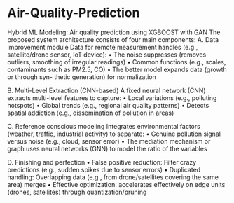 # Air-Quality-Prediction
Hybrid ML Modeling: Air quality prediction using XGBOOST with GAN
The proposed system architecture consists of four main
components:
A. Data improvement module
Data for remote measurement handles (e.g., satellite/drone
sensor, IoT device):
• The noise suppresses (removes outliers, smoothing of
irregular readings)
• Common functions (e.g., scales, contaminants such as
PM2.5, CO)
• The better model expands data (growth or through syn-
thetic generation) for normalization

B. Multi-Level Extraction (CNN-based)
A fixed neural network (CNN) extracts multi-level features
to capture:
• Local variations (e.g., polluting hotspots)
• Global trends (e.g., regional air quality patterns)
• Detects spatial addiction (e.g., dissemination of pollution
in areas)

C. Reference conscious modeling
Integrates environmental factors (weather, traffic, industrial
activity) to separate:
• Genuine pollution signal versus noise (e.g., cloud, sensor
error)
• The mediation mechanism or graph uses neural networks
(GNN) to model the ratio of the variables

D. Finishing and perfection
• False positive reduction: Filter crazy predictions (e.g.,
sudden spikes due to sensor errors)
• Duplicated handling: Overlapping data (e.g., from
drone/satellites covering the same area) merges
• Effective optimization: accelerates effectively on edge
units (drones, satellites) through quantization/pruning

